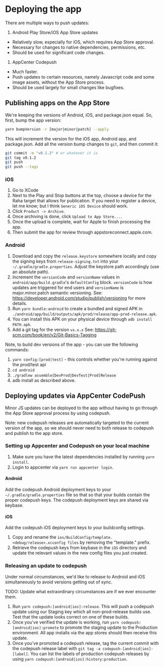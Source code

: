 # Deploying the app

There are multiple ways to push updates:

1. Android Play Store/iOS App Store updates

- Relatively slow, especially for iOS, which requires App Store approval.
- Necessary for changes to native dependencies, permissions, etc.
- Should be used for significant code changes.

1. AppCenter Codepush

- Much faster.
- Push updates to certain resources, namely Javascript code and some image
  assets, without the App Store process.
- Should be used largely for small changes like bugfixes.

## Publishing apps on the App Store

We're keeping the versions of Android, iOS, and package.json equal.
So, first, bump the app version:

```bash
yarn bumpVersion -r [major|minor|patch] --apply
```

This will increment the version for the iOS app, Android app, and package.json.
Add all the version bump changes to `git`, and then commit it:

```bash
git commit -m "v0.1.2" # or whatever it is
git tag v0.1.2
git push
git push --tags
```

### iOS

1. Go to XCode
1. Next to the Play and Stop buttons at the top, choose a device for the Raha
   target that allows for publication. If you need to register a device, let me
   know; but I think `Generic iOS Device` should work.
1. Click `Product -> Archive`.
1. Once archiving is done, click `Upload to App Store...`.
1. Once the upload is complete, wait for Apple to finish processing the app.
1. Then submit the app for review through appstoreconnect.apple.com.

### Android

1.  Download and copy the `release.keystore` somewhere locally and copy the signing
    keys from `release-signing.txt` into your `~/.gradle/gradle.properties`.
    Adjust the keystore path accordingly (use an absolute path).
1.  Increment the `versionCode` and `versionName` values in `android/app/build.gradle`'s `defaultConfig` block.
    `versionCode` is how updates are triggered for end users and `versionName` is major.minor.patch semantic versioning.
    See: https://developer.android.com/studio/publish/versioning for more details.
1.  Run `yarn bundle:android` to create a bundled and signed APK in
    `./android/app/build/outputs/apk/prod/release/app-prod-release.apk`.
1.  You can install this APK on your physical device through `adb install PATH.apk`.
1.  Add a git tag for the version `vx.x.x` See: https://git-scm.com/book/en/v2/Git-Basics-Tagging

Note, to build dev versions of the app - you can use the following commands:

1. `yarn config:[prod|test]` - this controls whether you're running against the prod/test api
1. `cd android`
1. `./gradlew assemble[DevProd|DevTest|Prod]Release`
1. adb install as described above.

## Deploying updates via AppCenter CodePush

Minor JS updates can be deployed to the app without having to go through the App Store
approval process by using codepush.

Note: new codepush releases are automatically targeted to the current version of the app,
so we should never need to both release to codepush and publish to the app store.

### Setting up Appcenter and Codepush on your local machine

1. Make sure you have the latest dependencies installed by running `yarn install`.
1. Login to appcenter via `yarn run appcenter login`.

#### Android

Add the codepush Android deployment keys to your `~/.gradle/gradle.properties` file so that
so that your builds contain the proper codepush keys. The codepush deployment keys
are shared via keybase.

#### iOS

Add the codepush iOS deployment keys to your buildconfig settings.

1. Copy and rename the `ios/BuildConfig/template.<debug/release>.xcconfig files` by removing the "template." prefix.
1. Retrieve the codepush keys from keybase in the `iOS` directory and update the relevant values in the new config files you just created.

### Releasing an update to codepush

Under normal circumstances, we'd like to release to Android and iOS simultaneously to avoid versions getting out of sync.

TODO: Update what extraordinary circumstances are if we ever encounter them.

1. Run `yarn codepush:[android|ios]:release`. This will push a codepush update using our Staging
   key which all non-prod-release builds use. Test that the update looks correct on
   one of these builds.
1. Once you've verified the update is working, run `yarn codepush:[android|ios]:promote` to promote
   the staging update to the Production environment. All app installs via the app stores
   should then receive this update.
1. Once you've promoted a codepush release, tag the current commit with the codepush release label with
   `git tag -a codepush-[android|ios]-[label]`. You can list the labels of production codepush releases by
   using `yarn codepush:[android|ios]:history:production`.

